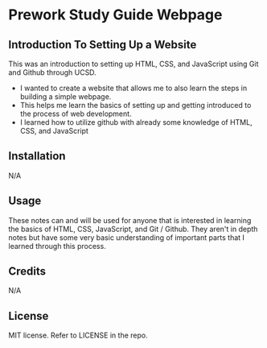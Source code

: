 # Prework Study Guide Webpage

## Introduction To Setting Up a Website

This was an introduction to setting up HTML, CSS, and JavaScript using Git and Github through UCSD.

- I wanted to create a website that allows me to also learn the steps in building a simple webpage.
- This helps me learn the basics of setting up and getting introduced to the process of web development.
- I learned how to utilize github with already some knowledge of HTML, CSS, and JavaScript


## Installation

N/A


## Usage
These notes can and will be used for anyone that is interested in learning the basics of HTML, CSS, JavaScript, and Git / Github. They aren't in depth notes but have some very basic understanding of important parts that I learned through this process.


## Credits

N/A


## License

MIT license. Refer to LICENSE in the repo.
